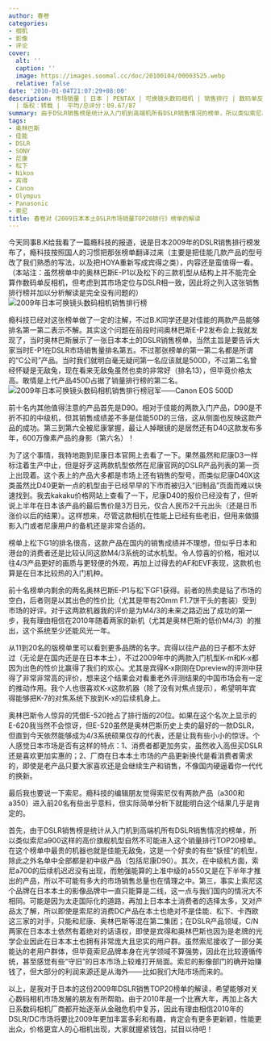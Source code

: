 ```yaml
---
author: 春卷
categories:
- 相机
- 影像
- 评论
cover:
  alt: ''
  caption: ''
  image: https://images.soomal.cc/doc/20100104/00003525.webp
  relative: false
date: '2010-01-04T21:07:29+08:00'
description: 市场销量 | 日本 | PENTAX | 可换镜头数码相机 | 销售排行 | 数码单反相机 | 源自：blog.pchome.net/chunjuan
  | 版权：转载 |  平均/总评分：09.67/87
summary: 由于DSLR销售榜是统计从入门机到高端机所有DSLR销售情况的榜单，所以类似索尼a900这样的高价旗舰机型自然不可能进入这个销量排行TOP20榜单。在这个榜单中最贵的机器也就是佳能无敌兔，这是一个好卖的有些“妖怪”的机型，除此之外名单中全部都是初中级产品（包括尼康D90）。其次，在中级机方面，索尼a700的后续机迟迟没有出现……
tags:
- 奥林巴斯
- 佳能
- DSLR
- SONY
- 尼康
- 松下
- Nikon
- 宾得
- Canon
- Olympus
- Panasonic
- 索尼
title: 春卷对《2009日本本土DSLR市场销量TOP20排行》榜单的解读
---
```


今天同事B.K给我看了一篇瘾科技的报道，说是日本2009年的DSLR销售排行榜发布了，瘾科技按照国人的习惯把那张榜单翻译过来（主要是把佳能几款产品的型号改了我们熟悉的写法，以及把HOYA重新写成宾得之类），内容还是蛮值得一看。（本站注：虽然榜单中的奥林巴斯E-P1以及松下的三款机型从结构上并不能完全算作数码单反相机，但考虑到其市场定位与DSLR相一致，因此将之列入这张销售排行榜并加以分析解读是完全没有问题的）
![2009年日本可换镜头数码相机销售排行榜](https://images.soomal.cc/doc/20100104/00003524.webp)





瘾科技已经对这张榜单做了一定的注解，不过B.K同学还是对佳能的两款产品能够排名第一第二表示不解。其实这个问题在前段时间奥林巴斯E-P2发布会上我就发现了，当时奥林巴斯展示了一张日本本土的DSLR销售榜单，当然主旨是要告诉大家当时E-P1在DSLR市场销售量排名第五。不过那张榜单的第一第二名都是所谓的“C公司”产品。当时我们就明白毫无疑问第一名应该就是500D，不过第二名曾经怀疑是无敌兔，现在看来无敌兔虽然也卖的非常好（排名13），但毕竟价格太高。敢情是上代产品450D占据了销量排行榜的第二名。
![2009年日本可换镜头数码相机销售排行榜冠军――Canon EOS 500D](https://images.soomal.cc/doc/20100104/00003526.webp)





前十名内其他值得注意的产品首先是D90。相对于佳能的两款入门产品，D90是不折不扣的中级机，但其销售成绩差不多是佳能50D的三倍，这从侧面也反映这款产品的成功。第三到第六全被尼康掌握，最让人掉眼镜的是居然还有D40这款发布多年，600万像素产品的身影（第六名）！

为了这个事情，我特地跑到尼康日本官网上去看了一下。果然虽然和尼康D3一样标注着生产中止，但是好歹这两款机型依然在尼康官网的DSLR产品列表的第一页上出现着。这个表上的产品大多都是市场上还有销售的型号，而类似尼康D40X这类虽然比D40更新一点的机型由于已经早早的下市而被归入“旧制品”页面而难以快速找到。我去kakaku价格网站上查看了一下，尼康D40的报价已经没有了，但听说上半年在日本该产品的最后售价是3万日元，仅合人民币2千元出头（还是日币涨价以后的结果）。这样想来，尽管这款相机在性能上已经有些老旧，但用来做摄影入门或者尼康用户的备机还是非常合适的。

榜单上松下G1的排名很高，这款产品在国内的销售成绩并不理想，但似乎日本和港台的消费者还是比较认同这款M4/3系统的试水机型。令人惊喜的价格，相对以往4/3产品更好的画质与更轻便的外观，再加上过得去的AF和EVF表现，这款机也算是在日本比较热的入门机种。

前十名榜单内剩余的两名奥林巴斯E-P1与松下GF1获得。前者的热卖是钻了市场的空白，后者则是以其出色的性价比（尤其是带有20mm F1.7饼干头的套装）受到市场的好评。对于这两款机器我的评价是为M4/3的未来之路迈出了成功的第一步，我有理由相信在2010年随着两家的新机（尤其是奥林巴斯的低价M4/3）的推出，这个系统至少还能风光一年。

从11到20名的版榜单里可以看到更多品牌的名字。宾得以往产品的日子都不太好过（无论是在国内还是在日本本土），不过2009年中的两款入门机型K-m和K-x都因为出色的性价比赢得了我们的欢心。尤其是宾得K-x刚刚在Dpreview的评测中获得了非常非常高的评价，想来这个结果会对看重老外评测结果的中国市场会有一定的推动作用。我个人也很喜欢K-x这款机器（除了没有对焦点提示），希望明年宾得能够把K-7的对焦系统下放到K-x的后续机身上。

奥林巴斯令人惊异的凭借E-520抢占了排行版的20位。如果在这个名次上显示的E-620我当然不会惊讶，但E-520虽然是奥林巴斯历史上卖的最好的一款DSLR，但直到今天依然能够成为4/3系统硕果仅存的代表，还是让我有些小小的惊讶。个人感觉日本市场是否有这样的特点：1、消费者都更加务实，虽然收入高但买DSLR还是喜欢更加实惠的；2、厂商在日本本土市场的产品更新换代是看消费者需求的，即使是老产品只要大家喜欢还是会继续生产和销售，不像国内硬逼着你一代代的换新。

最后我也要说一下索尼。瘾科技的编辑朋友觉得索尼仅有两款产品（a300和a350）进入前20名有些出乎意料，但实际简单分析下就能明白这个结果几乎是肯定的。

首先，由于DSLR销售榜是统计从入门机到高端机所有DSLR销售情况的榜单，所以类似索尼a900这样的高价旗舰机型自然不可能进入这个销量排行TOP20榜单。在这个榜单中最贵的机器也就是佳能无敌兔，这是一个好卖的有些“妖怪”的机型，除此之外名单中全部都是初中级产品（包括尼康D90）。其次，在中级机方面，索尼a700的后续机迟迟没有出现，而勉强能算的上准中级的a550又是在下半年才推出的产品，所以不可能有多大的市场销售总量也在情理之中。第三，事实上索尼这个品牌在日本本土的影像品牌中一直只能算是二线，这一点与我们国内的情况大不相同。可能是因为太走国际化的道路，再加上日本本土消费者的选择太多，又对产品太了解，所以即使是索尼的消费DC产品在本土也绝对不是佳能、松下、卡西欧这三家的对手，只能和尼康、奥林巴斯等混在第二集团；在DSLR产品领域，C/N两家在日本本土依然有着绝对的话语权，即使是宾得和奥林巴斯也因为是老牌的光学企业因此在日本本土也拥有非常庞大且忠实的用户群。虽然索尼接收了一部分美能达的老用户群体，但毕竟索尼品牌本身在光学领域不算强势，因此在比较遵循传统，甚至感觉有些“守旧”的日本市场上较难打开局面。索尼的影像部门的确开始赚钱了，但大部分的利润来源还是从海外――比如我们大陆市场而来的。

以上，是我对于日本的这份2009年DSLR销售TOP20榜单的解读，希望能够对关心数码相机市场发展的朋友有所帮助。由于2010年是一个比赛大年，再加上各大日系数码相机厂商都开始逐渐从金融危机中复苏，因此有理由相信2010年的DSLR/DC市场将要比2009年更加丰富多彩和有趣，肯定会有更多更新颖，性能更出众，价格更宜人的心相机出现，大家就握紧钱包，拭目以待吧！